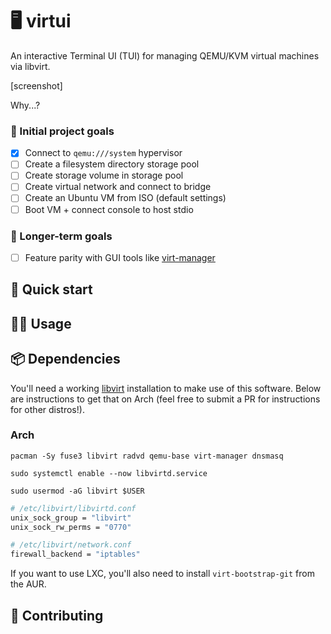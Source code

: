 # 🖥️ virtui

An interactive Terminal UI (TUI) for managing QEMU/KVM virtual machines via libvirt.

[screenshot]

Why...?

### 🎯 Initial project goals

- [x] Connect to `qemu:///system` hypervisor
- [ ] Create a filesystem directory storage pool
- [ ] Create storage volume in storage pool
- [ ] Create virtual network and connect to bridge
- [ ] Create an Ubuntu VM from ISO (default settings)
- [ ] Boot VM + connect console to host stdio

### 👑 Longer-term goals

- [ ] Feature parity with GUI tools like <a href="https://virt-manager.org/" target="_blank">virt-manager</a>


## 🚀 Quick start


## 👩‍💻 Usage


## 📦️ Dependencies

You'll need a working [libvirt](https://libvirt.org/) installation to make use of this software. Below are instructions to get that on Arch (feel free to submit a PR for instructions for other distros!).

### Arch

```
pacman -Sy fuse3 libvirt radvd qemu-base virt-manager dnsmasq
```

```
sudo systemctl enable --now libvirtd.service
```

```
sudo usermod -aG libvirt $USER
```

```sh
# /etc/libvirt/libvirtd.conf
unix_sock_group = "libvirt"
unix_sock_rw_perms = "0770"
```

```sh
# /etc/libvirt/network.conf
firewall_backend = "iptables"
```

If you want to use LXC, you'll also need to install `virt-bootstrap-git` from the AUR.



## 🤝 Contributing

